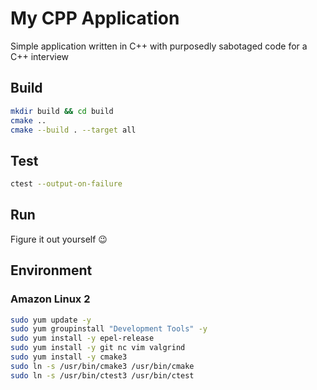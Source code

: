 # My CPP Application

Simple application written in C++ with purposedly sabotaged code for a C++ interview

## Build

```bash
mkdir build && cd build
cmake ..
cmake --build . --target all
```

## Test

```bash
ctest --output-on-failure
```

## Run

Figure it out yourself 😉

## Environment

### Amazon Linux 2

```bash
sudo yum update -y
sudo yum groupinstall "Development Tools" -y
sudo yum install -y epel-release
sudo yum install -y git nc vim valgrind
sudo yum install -y cmake3
sudo ln -s /usr/bin/cmake3 /usr/bin/cmake
sudo ln -s /usr/bin/ctest3 /usr/bin/ctest
```
